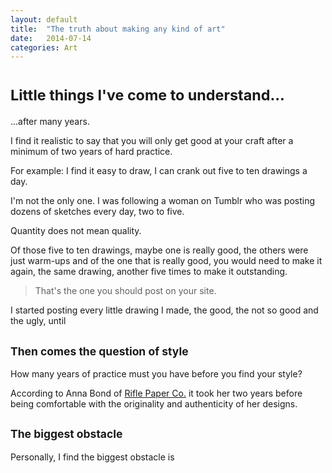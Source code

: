 ```yaml
---
layout: default
title:  "The truth about making any kind of art"
date:   2014-07-14
categories: Art
---
```

<h1> <small>Little things I've come to understand...</small></h1>

...after many years.

I find it realistic to say that you will only get good at your craft after a minimum of two years of hard practice. 

For example: I find it easy to draw, I can crank out five to ten drawings a day. 

I'm not the only one. I was following a woman on Tumblr who was posting dozens of sketches every day, two to five.

Quantity does not mean quality.

Of those five to ten drawings, maybe one is really good, the others were just warm-ups and of the one that is really good, you would need to make it again, the same drawing, another five times to make it outstanding.

>That's the one you should post on your site. 

I started posting every little drawing I made, the good, the not so good and the ugly, until 



<h2> <small>Then comes the question of style</small></h2>

How many years of practice must you have before you find your style? 

According to Anna Bond of [Rifle Paper Co.](http://nearlyimpossible.org/talks/anna-bond/) it took her two years before being comfortable with the originality and authenticity of her designs. 

<h2> <small> The biggest obstacle </small></h2> 

Personally, I find the biggest obstacle is 